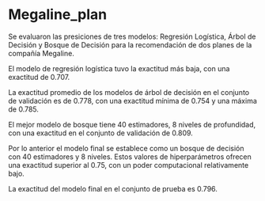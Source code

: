# Megaline_plan

Se evaluaron las presiciones de tres modelos: Regresión Logística, Árbol de Decisión y Bosque de Decisión para la recomendación de dos planes de la compañía Megaline.

El modelo de regresión logística tuvo la exactitud más baja, con una exactitud de 0.707.

La exactitud promedio de los modelos de árbol de decisión en el conjunto de validación es de 0.778, con una exactitud mínima de 0.754 y una máxima de 0.785.

El mejor modelo de bosque tiene 40 estimadores, 8 niveles de profundidad, con una exactitud en el conjunto de validación de 0.809.

Por lo anterior el modelo final se establece como un bosque de decisión con 40 estimadores y 8 niveles. Estos valores de hiperparámetros ofrecen una exactitud superior al 0.75, con un poder computacional relativamente bajo.

La exactitud del modelo final en el conjunto de prueba es 0.796.
